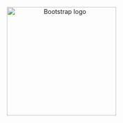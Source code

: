 <p align="center">
  <a href="https://breakode.id/">
    <img src="https://avatars.githubusercontent.com/u/125353246?s=250&v=4" alt="Bootstrap logo" width="250" height="250">
  </a>
</p>
